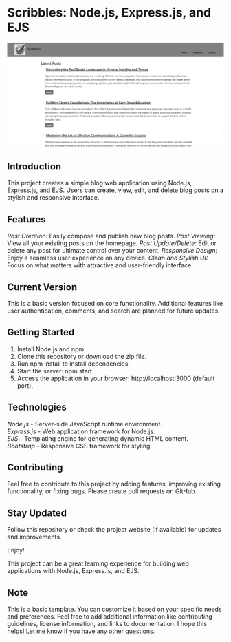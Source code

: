 
# Scribbles: Node.js, Express.js, and EJS

![Home Page](./public/README%20Img/home.png)

## Introduction

This project creates a simple blog web application using Node.js, Express.js, and EJS. Users can create, view, edit, and delete blog posts on a stylish and responsive interface.

## Features

*Post Creation:* Easily compose and publish new blog posts.
*Post Viewing:* View all your existing posts on the homepage.
*Post Update/Delete:* Edit or delete any post for ultimate control over your content.
*Responsive Design:* Enjoy a seamless user experience on any device.
*Clean and Stylish UI:* Focus on what matters with attractive and user-friendly interface.

## Current Version

This is a basic version focused on core functionality. Additional features like user authentication, comments, and search are planned for future updates.

## Getting Started

1. Install Node.js and npm.
2. Clone this repository or download the zip file.
3. Run npm install to install dependencies.
4. Start the server: npm start.
5. Access the application in your browser: http://localhost:3000 (default port).

## Technologies

*Node.js* - Server-side JavaScript runtime environment.  
*Express.js* - Web application framework for Node.js.  
*EJS* - Templating engine for generating dynamic HTML content.  
*Bootstrap* - Responsive CSS framework for styling.  

## Contributing

Feel free to contribute to this project by adding features, improving existing functionality, or fixing bugs. Please create pull requests on GitHub.

## Stay Updated

Follow this repository or check the project website (if available) for updates and improvements.

Enjoy!

This project can be a great learning experience for building web applications with Node.js, Express.js, and EJS.

## Note

This is a basic template. You can customize it based on your specific needs and preferences.
Feel free to add additional information like contributing guidelines, license information, and links to documentation.
I hope this helps! Let me know if you have any other questions.